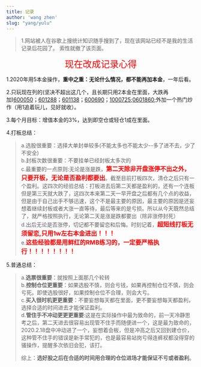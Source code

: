 ```yaml
---
title: 记录
author: 'wang zhen'
slug: "yang/yulu"
---
```


> 1.网站被人在谷歌上搜统计知识随手搜到了，现在该网站已经不是我的生活记录后花园了。
>   索性就撤了该页面。
> 

<center><font size=5 color="red">现在改成记录心得</font></center>

1.2020年用5本金操作，**重中之重：无论什么情况，都不能再加本金**，一年后看。

2.只玩现在列的(坚决不超出这几个，且长期只用2本金在里面，大跌再加)[600050](http://quotes.money.163.com/trade/lsjysj_600050.html#01b07)；[601288](http://quotes.money.163.com/trade/lsjysj_601288.html#01b07)；[601138](http://quotes.money.163.com/trade/lsjysj_601138.html#01b07)；[600690](http://quotes.money.163.com/trade/lsjysj_600690.html#01b07)；[1000725](http://quotes.money.163.com/1000725.html#9b01);[0601860](http://quotes.money.163.com/0601860.html#9b01);外加一个热门炒作（用1追着玩儿，见好就收）。

3.每个月目标：增值本金的3%，达到即空仓或轻仓1成在里面。

4.打板总结：

> a.选股很重要：选择大单封单较多(不能太多也不能太少--多了进不去，少了不安全)<br>
> b.封板次数很重要：不要挂单已经封板太多次的<br>
> c.最重要的一点原则:无论是涨是跌，<b><font size=3 color="red">第二天除非开盘涨停不出之外，只要开板，无论是否盈利都要出</font></b>。截至目前打板四次，清仓之后只有一个盈利。这四次的经验总结：打板进去后第二天都是盈利的，还有一个连板但是第三天就大跌了，这四次本来第二天一早开盘之后都有几个点的收益，但是由于自己出手不够迅速，这个不是最主要的原因，最主要的原因是还妄想着继续封板或者大涨一直等待，最后等来的是亏损。所以从今天既然总结了，就严格按照执行，无论第二天是涨是跌都要出（除非涨停封死）<br>
> d.出后无论是否涨停，切记都不要留恋和后悔。时刻记着，<b><font size=3 color="red">超短线打板无须留恋,只用1w左右本金进出！！！</font></b><br>
> e.<b><font size=3 color="red">这些经验都是用鲜红的RMB练习的，一定要严格执行！！！！！！！！</font></b><br>

5.普通总结：

> a.**选票很重要**：就按照上面那几个轮转<br>
> b.**控制仓位更重要**：如果选股不慎，则会亏钱，如果再控制仓位不慎，则会亏死。即使选股很好，如果控制仓位不合理，则会大亏。<br>
> c.**买入很时机更更重要**：不要妄想每天都在里面，更不要妄想每天都盈利，选择合适的时间进去才能保证盈利。<br>
> d.**管住手不冲动更更更重要**:这是在实际操作中最为致命的，前一天冷静思考之后，第二天进去很容易出现管不住手而随便进一个，这是最为致命的，2020.2.18盘中冲动进了一个，妄想着会板，但是冲高之后又回到建仓价，这种管不住手的错误是新手常犯的，也是最容易站岗亏得连裤衩都没得穿的骚操作，提醒多次依旧会犯，该打。 
>
> 综上：**选好股之后在合适的时间用合理的仓位进场才能保证不亏或者盈利**。
